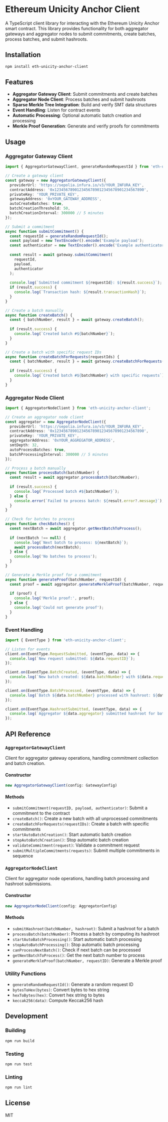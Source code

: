 # Ethereum Unicity Anchor Client

A TypeScript client library for interacting with the Ethereum Unicity Anchor smart contract. This library provides functionality for both aggregator gateways and aggregator nodes to submit commitments, create batches, process batches, and submit hashroots.

## Installation

```bash
npm install eth-unicity-anchor-client
```

## Features

- **Aggregator Gateway Client**: Submit commitments and create batches
- **Aggregator Node Client**: Process batches and submit hashroots
- **Sparse Merkle Tree Integration**: Build and verify SMT data structures
- **Event Handling**: Listen for contract events
- **Automatic Processing**: Optional automatic batch creation and processing
- **Merkle Proof Generation**: Generate and verify proofs for commitments

## Usage

### Aggregator Gateway Client

```typescript
import { AggregatorGatewayClient, generateRandomRequestId } from 'eth-unicity-anchor-client';

// Create a gateway client
const gateway = new AggregatorGatewayClient({
  providerUrl: 'https://sepolia.infura.io/v3/YOUR_INFURA_KEY',
  contractAddress: '0x1234567890123456789012345678901234567890',
  privateKey: 'YOUR_PRIVATE_KEY',
  gatewayAddress: '0xYOUR_GATEWAY_ADDRESS',
  autoCreateBatches: true,
  batchCreationThreshold: 50,
  batchCreationInterval: 300000 // 5 minutes
});

// Submit a commitment
async function submitCommitment() {
  const requestId = generateRandomRequestId();
  const payload = new TextEncoder().encode('Example payload');
  const authenticator = new TextEncoder().encode('Example authenticator');
  
  const result = await gateway.submitCommitment(
    requestId,
    payload,
    authenticator
  );
  
  console.log(`Submitted commitment ${requestId}: ${result.success}`);
  if (result.success) {
    console.log(`Transaction hash: ${result.transactionHash}`);
  }
}

// Create a batch manually
async function createBatch() {
  const { batchNumber, result } = await gateway.createBatch();
  
  if (result.success) {
    console.log(`Created batch #${batchNumber}`);
  }
}

// Create a batch with specific request IDs
async function createBatchForRequests(requestIds) {
  const { batchNumber, result } = await gateway.createBatchForRequests(requestIds);
  
  if (result.success) {
    console.log(`Created batch #${batchNumber} with specific requests`);
  }
}
```

### Aggregator Node Client

```typescript
import { AggregatorNodeClient } from 'eth-unicity-anchor-client';

// Create an aggregator node client
const aggregator = new AggregatorNodeClient({
  providerUrl: 'https://sepolia.infura.io/v3/YOUR_INFURA_KEY',
  contractAddress: '0x1234567890123456789012345678901234567890',
  privateKey: 'YOUR_PRIVATE_KEY',
  aggregatorAddress: '0xYOUR_AGGREGATOR_ADDRESS',
  smtDepth: 32,
  autoProcessBatches: true,
  batchProcessingInterval: 300000 // 5 minutes
});

// Process a batch manually
async function processBatch(batchNumber) {
  const result = await aggregator.processBatch(batchNumber);
  
  if (result.success) {
    console.log(`Processed batch #${batchNumber}`);
  } else {
    console.error(`Failed to process batch: ${result.error?.message}`);
  }
}

// Check for batches to process
async function checkBatches() {
  const nextBatch = await aggregator.getNextBatchToProcess();
  
  if (nextBatch !== null) {
    console.log(`Next batch to process: ${nextBatch}`);
    await processBatch(nextBatch);
  } else {
    console.log('No batches to process');
  }
}

// Generate a Merkle proof for a commitment
async function generateProof(batchNumber, requestId) {
  const proof = await aggregator.generateMerkleProof(batchNumber, requestId);
  
  if (proof) {
    console.log('Merkle proof:', proof);
  } else {
    console.log('Could not generate proof');
  }
}
```

### Event Handling

```typescript
import { EventType } from 'eth-unicity-anchor-client';

// Listen for events
client.on(EventType.RequestSubmitted, (eventType, data) => {
  console.log(`New request submitted: ${data.requestID}`);
});

client.on(EventType.BatchCreated, (eventType, data) => {
  console.log(`New batch created: ${data.batchNumber} with ${data.requestCount} requests`);
});

client.on(EventType.BatchProcessed, (eventType, data) => {
  console.log(`Batch ${data.batchNumber} processed with hashroot: ${data.hashroot}`);
});

client.on(EventType.HashrootSubmitted, (eventType, data) => {
  console.log(`Aggregator ${data.aggregator} submitted hashroot for batch ${data.batchNumber}`);
});
```

## API Reference

### `AggregatorGatewayClient`

Client for aggregator gateway operations, handling commitment collection and batch creation.

#### Constructor

```typescript
new AggregatorGatewayClient(config: GatewayConfig)
```

#### Methods

- `submitCommitment(requestID, payload, authenticator)`: Submit a commitment to the contract
- `createBatch()`: Create a new batch with all unprocessed commitments
- `createBatchForRequests(requestIDs)`: Create a batch with specific commitments
- `startAutoBatchCreation()`: Start automatic batch creation
- `stopAutoBatchCreation()`: Stop automatic batch creation
- `validateCommitment(request)`: Validate a commitment request
- `submitMultipleCommitments(requests)`: Submit multiple commitments in sequence

### `AggregatorNodeClient`

Client for aggregator node operations, handling batch processing and hashroot submissions.

#### Constructor

```typescript
new AggregatorNodeClient(config: AggregatorConfig)
```

#### Methods

- `submitHashroot(batchNumber, hashroot)`: Submit a hashroot for a batch
- `processBatch(batchNumber)`: Process a batch by computing its hashroot
- `startAutoBatchProcessing()`: Start automatic batch processing
- `stopAutoBatchProcessing()`: Stop automatic batch processing
- `canProcessNextBatch()`: Check if next batch can be processed
- `getNextBatchToProcess()`: Get the next batch number to process
- `generateMerkleProof(batchNumber, requestID)`: Generate a Merkle proof

### Utility Functions

- `generateRandomRequestId()`: Generate a random request ID
- `bytesToHex(bytes)`: Convert bytes to hex string
- `hexToBytes(hex)`: Convert hex string to bytes
- `keccak256(data)`: Compute Keccak256 hash

## Development

### Building

```bash
npm run build
```

### Testing

```bash
npm run test
```

### Linting

```bash
npm run lint
```

## License

MIT